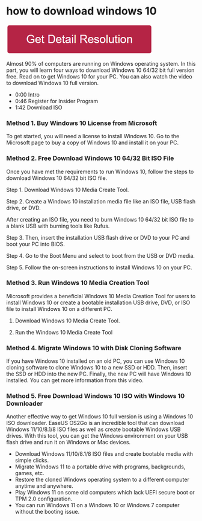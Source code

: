 # how to download windows 10

[![how to download windows 10](redd.png)](https://github.com/workvibes/how.to.download.windows.10)


Almost 90% of computers are running on Windows operating system. In this part, you will learn four ways to download Windows 10 64/32 bit full version free. Read on to get Windows 10 for your PC. You can also watch the video to download Windows 10 full version.

* 0:00 Intro
* 0:46 Register for Insider Program
* 1:42 Download ISO


### Method 1. Buy Windows 10 License from Microsoft
To get started, you will need a license to install Windows 10. Go to the Microsoft page to buy a copy of Windows 10 and install it on your PC.


### Method 2. Free Download Windows 10 64/32 Bit ISO File
Once you have met the requirements to run Windows 10, follow the steps to download Windows 10 64/32 bit ISO file.

Step 1. Download Windows 10 Media Create Tool. 

Step 2. Create a Windows 10 installation media file like an ISO file, USB flash drive, or DVD.

After creating an ISO file, you need to burn Windows 10 64/32 bit ISO file to a blank USB with burning tools like Rufus.

Step 3. Then, insert the installation USB flash drive or DVD to your PC and boot your PC into BIOS. 

Step 4. Go to the Boot Menu and select to boot from the USB or DVD media.

Step 5. Follow the on-screen instructions to install Windows 10 on your PC.


### Method 3. Run Windows 10 Media Creation Tool
Microsoft provides a beneficial Windows 10 Media Creation Tool for users to install Windows 10 or create a bootable installation USB drive, DVD, or ISO file to install Windows 10 on a different PC.

1. Download Windows 10 Media Create Tool.

2. Run the Windows 10 Media Create Tool


### Method 4. Migrate Windows 10 with Disk Cloning Software
If you have Windows 10 installed on an old PC, you can use Windows 10 cloning software to clone Windows 10 to a new SSD or HDD. Then, insert the SSD or HDD into the new PC. Finally, the new PC will have Windows 10 installed. You can get more information from this video.


### Method 5. Free Download Windows 10 ISO with Windows 10 Downloader
Another effective way to get Windows 10 full version is using a Windows 10 ISO downloader. EaseUS OS2Go is an incredible tool that can download Windows 11/10/8.1/8 ISO files as well as create bootable Windows USB drives. With this tool, you can get the Windows environment on your USB flash drive and run it on Windows or Mac devices.

* Download Windows 11/10/8.1/8 ISO files and create bootable media with simple clicks.
* Migrate Windows 11 to a portable drive with programs, backgrounds, games, etc.
* Restore the cloned Windows operating system to a different computer anytime and anywhere.
* Play Windows 11 on some old computers which lack UEFI secure boot or TPM 2.0 configuration.
* You can run Windows 11 on a Windows 10 or Windows 7 computer without the booting issue.
